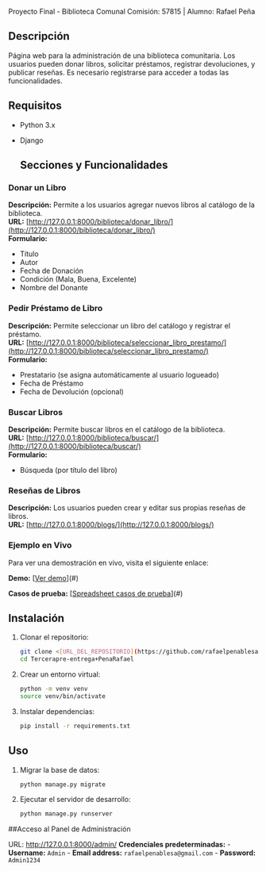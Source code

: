 Proyecto Final - Biblioteca Comunal
Comisión: 57815 | Alumno: Rafael Peña

## Descripción
Página web para la administración de una biblioteca comunitaria. Los usuarios pueden donar libros, solicitar préstamos, registrar devoluciones, y publicar reseñas. Es necesario registrarse para acceder a todas las funcionalidades.

## Requisitos
- Python 3.x
- Django

  ## Secciones y Funcionalidades

### Donar un Libro
**Descripción:** Permite a los usuarios agregar nuevos libros al catálogo de la biblioteca.  
**URL:** [http://127.0.0.1:8000/biblioteca/donar_libro/](http://127.0.0.1:8000/biblioteca/donar_libro/)  
**Formulario:**
- Título
- Autor
- Fecha de Donación
- Condición (Mala, Buena, Excelente)
- Nombre del Donante

### Pedir Préstamo de Libro
**Descripción:** Permite seleccionar un libro del catálogo y registrar el préstamo.  
**URL:** [http://127.0.0.1:8000/biblioteca/seleccionar_libro_prestamo/](http://127.0.0.1:8000/biblioteca/seleccionar_libro_prestamo/)  
**Formulario:**
- Prestatario (se asigna automáticamente al usuario logueado)
- Fecha de Préstamo
- Fecha de Devolución (opcional)

### Buscar Libros
**Descripción:** Permite buscar libros en el catálogo de la biblioteca.  
**URL:** [http://127.0.0.1:8000/biblioteca/buscar/](http://127.0.0.1:8000/biblioteca/buscar/)  
**Formulario:**
- Búsqueda (por título del libro)

### Reseñas de Libros
**Descripción:** Los usuarios pueden crear y editar sus propias reseñas de libros.  
**URL:** [http://127.0.0.1:8000/blogs/](http://127.0.0.1:8000/blogs/)

### Ejemplo en Vivo
Para ver una demostración en vivo, visita el siguiente enlace:

**Demo:** [[Ver demo](https://www.loom.com/share/9de121a230724132bf3d372c02758bf2?sid=1c765f08-c7f6-4896-9115-f90d7487e821)](#)

**Casos de prueba:** [[Spreadsheet casos de prueba](https://docs.google.com/spreadsheets/d/1owaQBx_KZhSJWijVBGkkj7Sg4YtTxl1riyiYX9P4xFI/edit?gid=0#gid=0)](#)


## Instalación
1. Clonar el repositorio:
    ```bash
    git clone <[URL_DEL_REPOSITORIO](https://github.com/rafaelpenablesa/Tercerapre-entrega-PenaRafael)>
    cd Tercerapre-entrega+PenaRafael
    ```

2. Crear un entorno virtual:
    ```bash
    python -m venv venv
    source venv/bin/activate
    ```

3. Instalar dependencias:
    ```bash
    pip install -r requirements.txt
    ```

## Uso
1. Migrar la base de datos:
    ```bash
    python manage.py migrate
    ```
 2. Ejecutar el servidor de desarrollo:
    ```bash
    python manage.py runserver
    ```

##Acceso al Panel de Administración

URL: http://127.0.0.1:8000/admin/
**Credenciales predeterminadas:**
    - **Username:** `Admin`
    - **Email address:** `rafaelpenablesa@gmail.com`
    - **Password:** `Admin1234` 





